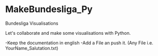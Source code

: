 # MakeBundesliga_Py
Bundesliga Visualisations

Let's collaborate and make some visualisations with Python.

-Keep the documentation in english
-Add a File an push it. (Any File i.e. YourName_Salutation.txt)


